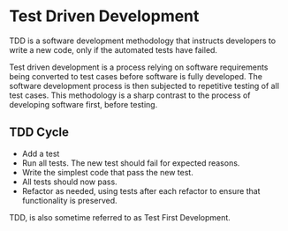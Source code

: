 # Test Driven Development
TDD is a software development methodology that instructs developers to write a new code, only if the automated tests have failed.

Test driven development is a process relying on software requirements being converted to test cases before software is fully developed. The software development process is then subjected to repetitive testing of all test cases. This methodology is a sharp contrast to the process of developing software first, before testing.

## TDD Cycle
* Add a test
* Run all tests. The new test should fail for expected reasons.
* Write the simplest code that pass the new test.
* All tests should now pass.
* Refactor as needed, using tests after each refactor to ensure that functionality is preserved.

TDD, is also sometime referred to as Test First Development.